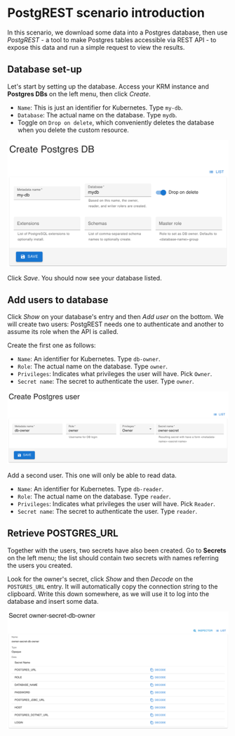 # PostgREST scenario introduction

In this scenario, we download some data into a Postgres database, then use *PostgREST* - a tool to make Postgres tables accessible via REST API - to expose this data and run a simple request to view the results.

## Database set-up

Let's start by setting up the database. Access your KRM instance and **Postgres DBs** on the left menu, then click *Create*.

- `Name`: This is just an identifier for Kubernetes. Type `my-db`.
- `Database`: The actual name on the database. Type `mydb`.
- Toggle on `Drop on delete`, which conveniently deletes the database when you delete the custom resource.

![Create DB](../../images/postgrest-scenario/create-db.png)

Click *Save*. You should now see your database listed.

## Add users to database

Click *Show* on your database's entry and then *Add user* on the bottom. We will create two users: PostgREST needs one to authenticate and another to assume its role when the API is called.

Create the first one as follows:

- `Name`: An identifier for Kubernetes. Type `db-owner`.
- `Role`: The actual name on the database. Type `owner`.
- `Privileges`: Indicates what privileges the user will have. Pick `Owner`.
- `Secret name`: The secret to authenticate the user. Type `owner`.

![Create user](../../images/postgrest-scenario/create-user.png)

Add a second user. This one will only be able to read data.

- `Name`: An identifier for Kubernetes. Type `db-reader`.
- `Role`: The actual name on the database. Type `reader`.
- `Privileges`: Indicates what privileges the user will have. Pick `Reader`.
- `Secret name`: The secret to authenticate the user. Type `reader`.

## Retrieve POSTGRES_URL

Together with the users, two secrets have also been created. Go to **Secrets** on the left menu; the list should contain two secrets with names referring the users you created.

Look for the owner's secret, click *Show* and then *Decode* on the `POSTGRES_URL` entry. It will automatically copy the connection string to the clipboard. Write this down somewhere, as we will use it to log into the database and insert some data.

![Secret](../../images/postgrest-scenario/secret.png)